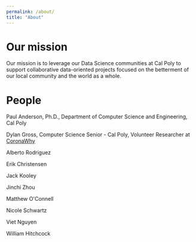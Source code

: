 ```yaml
---
permalink: /about/
title: "About"
---
```


# Our mission

Our mission is to leverage our Data Science communities at Cal Poly to support collaborative data-oriented projects focused on the betterment of our local community and the world as a whole.

# People
Paul Anderson, Ph.D., Department of Computer Science and Engineering, Cal Poly

Dylan Gross, Computer Science Senior - Cal Poly, Volunteer Researcher at [CoronaWhy](https://www.coronawhy.org)

Alberto Rodriguez

Erik Christensen

Jack Kooley

Jinchi Zhou

Matthew O'Connell

Nicole Schwartz

Viet Nguyen

William Hitchcock
